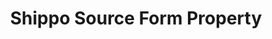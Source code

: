 ---
# -------------------------- #
#     USING THIS TEMPLATE    #
# -------------------------- #

## NEED HELP USING THIS TEMPLATE? SEE:
## https://docs-about-stitch-docs.netlify.com/reference/connect-templates/destination-form-property/
## FOR INSTRUCTIONS & REFERENCE INFO


# -------------------------- #
#        CONTENT TYPE        #
# -------------------------- #

product-type: "connect"
content-type: "api-form"
form-type: "source"
key: "source-form-properties-shippo-object"


# -------------------------- #
#        OBJECT INFO         #
# -------------------------- #

title: "Shippo Source Form Property"
api-type: "platform.shippo"
display-name: "Shippo"

source-type: "saas"
docs-name: "shippo"


# -------------------------- #
#      OBJECT ATTRIBUTES     #
# -------------------------- #

uses-start-date: true

object-attributes:
  - name: "token"
    type: "string"
    required: true
    description: |
      Your {{ form-property.display-name }} API token. Refer to the [{{ form-property.display-name }} documentation]({{ doc-link | append: "#retrieve-api-creds" }}) for instructions on retrieving this credential.
    value: "<API_TOKEN>"
---
